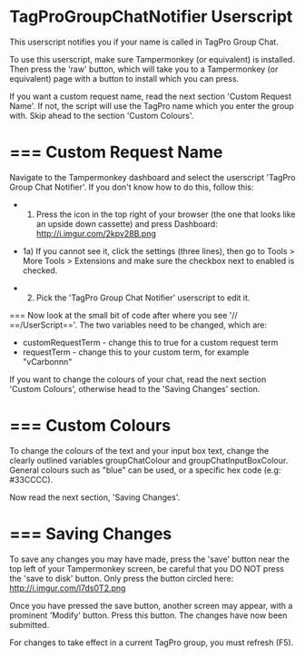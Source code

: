 TagProGroupChatNotifier Userscript
=======================

This userscript notifies you if your name is called in TagPro Group Chat.

To use this userscript, make sure Tampermonkey (or equivalent) is installed.
Then press the 'raw' button, which will take you to a Tampermonkey (or equivalent) page with a button to install which you can press.

If you want a custom request name, read the next section 'Custom Request Name'. If not, the script will use the TagPro name which you enter the group with. Skip ahead to the section 'Custom Colours'.


===
Custom Request Name
===
Navigate to the Tampermonkey dashboard and select the userscript 'TagPro Group Chat Notifier'.
If you don't know how to do this, follow this:

* 1) Press the icon in the top right of your browser (the one that looks like an upside down cassette) and press Dashboard: http://i.imgur.com/2kpv28B.png

* 1a) If you cannot see it, click the settings (three lines), then go to Tools > More Tools > Extensions and make sure the checkbox next to enabled is checked.

* 2) Pick the 'TagPro Group Chat Notifier' userscript to edit it.

===
Now look at the small bit of code after where you see '// ==/UserScript=='.
The two variables need to be changed, which are:
* customRequestTerm - change this to true for a custom request term
* requestTerm - change this to your custom term, for example "vCarbonnn"

If you want to change the colours of your chat, read the next section 'Custom Colours', otherwise head to the 'Saving Changes' section.

===
Custom Colours
===
To change the colours of the text and your input box text, change the clearly outlined variables groupChatColour and groupChatInputBoxColour. General colours such as "blue" can be used, or a specific hex code (e.g: #33CCCC).

Now read the next section, 'Saving Changes'.

===
Saving Changes
===
To save any changes you may have made, press the 'save' button near the top left of your Tampermonkey screen, be careful that you DO NOT press the 'save to disk' button. Only press the button circled here: http://i.imgur.com/l7ds0T2.png

Once you have pressed the save button, another screen may appear, with a prominent 'Modify' button. Press this button. The changes have now been submitted.

For changes to take effect in a current TagPro group, you must refresh (F5).
